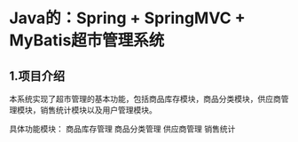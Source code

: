 # Java的：Spring + SpringMVC + MyBatis超市管理系统


## 1.项目介绍
本系统实现了超市管理的基本功能，包括商品库存模块，商品分类模块，供应商管理模块，销售统计模块以及用户管理模块。

具体功能模块：
商品库存管理
商品分类管理
供应商管理
销售统计


